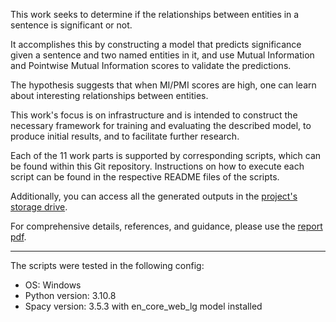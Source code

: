 This work seeks to determine if the relationships between entities in a sentence is significant or not.

It accomplishes this by constructing a model that predicts significance given a sentence and two named entities in it, and use Mutual Information and Pointwise Mutual Information scores to validate the predictions.

The hypothesis suggests that when MI/PMI scores are high, one can learn about interesting relationships between entities.

This work's focus is on infrastructure and is intended to construct the necessary framework for training and evaluating the described model, to produce initial results, and to facilitate further research.

Each of the 11 work parts is supported by corresponding scripts, which can be found within this Git repository. 
Instructions on how to execute each script can be found in the respective README files of the scripts.

Additionally, you can access all the generated outputs in the [project's storage drive](https://drive.google.com/drive/u/4/folders/1v3YdVXgeByow9xkSgPJom6rx2KxB9QSu). 

For comprehensive details, references, and guidance, please use the [report pdf](https://github.com/mhornstein/NESRR/blob/main/report.pdf).

---

The scripts were tested in the following config:
* OS: Windows
* Python version: 3.10.8
* Spacy version: 3.5.3 with en_core_web_lg model installed
